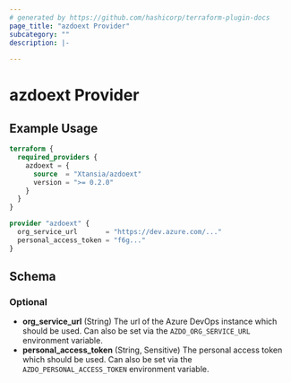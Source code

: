 ```yaml
---
# generated by https://github.com/hashicorp/terraform-plugin-docs
page_title: "azdoext Provider"
subcategory: ""
description: |-
  
---
```


# azdoext Provider



## Example Usage

```terraform
terraform {
  required_providers {
    azdoext = {
      source  = "Xtansia/azdoext"
      version = ">= 0.2.0"
    }
  }
}

provider "azdoext" {
  org_service_url       = "https://dev.azure.com/..."
  personal_access_token = "f6g..."
}
```

<!-- schema generated by tfplugindocs -->
## Schema

### Optional

- **org_service_url** (String) The url of the Azure DevOps instance which should be used. Can also be set via the `AZDO_ORG_SERVICE_URL` environment variable.
- **personal_access_token** (String, Sensitive) The personal access token which should be used. Can also be set via the `AZDO_PERSONAL_ACCESS_TOKEN` environment variable.
